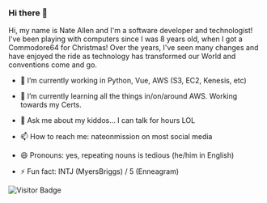 ### Hi there 👋

Hi, my name is Nate Allen and I'm a software developer and technologist! I've been playing with computers since I was 8 years old, when I got a Commodore64 for Christmas! Over the years, I've seen many changes and have enjoyed the ride as technology has transformed our World and conventions come and go.

- 🔭 I’m currently working in Python, Vue, AWS (S3, EC2, Kenesis, etc)
- 🌱 I’m currently learning all the things in/on/around AWS. Working towards my Certs.

- 💬 Ask me about my kiddos... I can talk for hours LOL
- 📫 How to reach me: nateonmission on most social media
- 😄 Pronouns: yes, repeating nouns is tedious (he/him in English)
- ⚡ Fun fact: INTJ (MyersBriggs) / 5 (Enneagram)

<!-- [![Nate's GitHub stats](https://github-readme-stats.vercel.app/api?username=nateonmission)](https://github.com/anuraghazra/github-readme-stats) -->
<!-- ![Top Langs](https://github-readme-stats.vercel.app/api/top-langs/?username=nateonmission&hide=TeX&layout=compact) -->

![Visitor Badge](https://visitor-badge.laobi.icu/badge?page_id=nateonmission.nateonmission)

<!--
**nateonmission/nateonmission** is a ✨ _special_ ✨ repository because its `README.md` (this file) appears on your GitHub profile.

Here are some ideas to get you started:

- 🔭 I’m currently working on ...
- 🌱 I’m currently learning ...
- 👯 I’m looking to collaborate on ...
- 🤔 I’m looking for help with ...
- 💬 Ask me about ...
- 📫 How to reach me: ...
- 😄 Pronouns: ...
- ⚡ Fun fact: ...
-->
